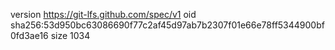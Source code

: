 version https://git-lfs.github.com/spec/v1
oid sha256:53d950bc63086690f77c2af45d97ab7b2307f01e66e78ff5344900bf0fd3ae16
size 1034

